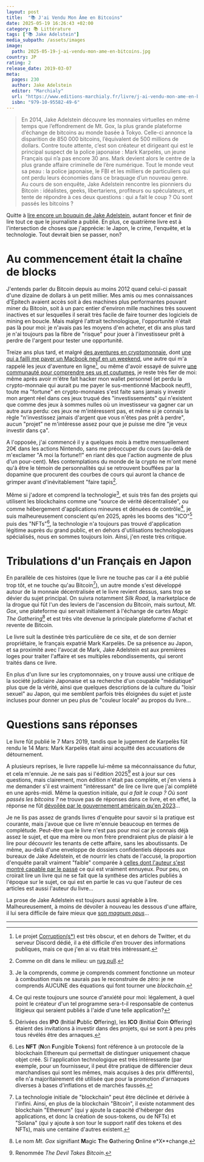 ```yaml
---
layout: post
title:  "📚 J'ai Vendu Mon Âme en Bitcoins"
date: 2025-05-19 16:26:43 +02:00
category: 📚 Littérature
tags: ["📚 Jake Adelstein"]
media_subpath: /assets/images
image:
  path: 2025-05-19-j-ai-vendu-mon-ame-en-bitcoins.jpg
country: JP
rating: 2
release_date: 2019-03-07
meta:
  pages: 230
  author: Jake Adelstein
  editor: "Marchialy"
  url: "https://www.editions-marchialy.fr/livre/j-ai-vendu-mon-ame-en-bitcoins/"
  isbn: "979-10-95582-49-6"
---
```


> En 2014, Jake Adelstein découvre les monnaies virtuelles en même temps que l’effondrement de Mt. Gox, la plus grande plateforme d’échange de bitcoins au monde basée à Tokyo. Celle-ci annonce la disparition de 850 000 bitcoins, l’équivalent de 500 millions de dollars. Contre toute attente, c’est son créateur et dirigeant qui est le principal suspect de la police japonaise : Mark Karpelès, un jeune Français qui n’a pas encore 30 ans. Mark devient alors le centre de la plus grande affaire criminelle de l’ère numérique. Tout le monde veut sa peau : la police japonaise, le FBI et les milliers de particuliers qui ont perdu leurs économies dans ce braquage d’un nouveau genre.   
> Au cours de son enquête, Jake Adelstein rencontre les pionniers du Bitcoin : idéalistes, geeks, libertariens, profiteurs ou spéculateurs, et tente de répondre à ces deux questions : qui a fait le coup ? Où sont passés les bitcoins ?

Quitte à [lire encore un bouquin de Jake Adelstein](/posts/le-dernier-des-yakuzas/), autant foncer et finir de lire tout ce que le journaliste a publié. En plus, ce quatrième livre est à l'intersection de choses que j'apprécie: le Japon, le crime, l'enquête, et la technologie. Tout devrait bien se passer, non?

# Au commencement était la chaîne de blocks

J'entends parler du Bitcoin depuis au moins 2012 quand celui-ci passait d'une dizaine de dollars à un petit millier. Mes amis ou mes connaissances d'Epitech avaient accès soit à des machines plus performantes pouvant miner du Bitcoin, soit à un parc entier d'environ mille machines très souvent inactives et sur lesquelles il serait très facile de faire tourner des logiciels de mining en boucle. Mais malgré l'attrait technologique, l'opportunité n'était pas là pour moi: je n'avais pas les moyens d'en acheter, et dix ans plus tard je n'ai toujours pas la fibre de "risque" pour jouer à l'investisseur prêt à perdre de l'argent pour tester une opportunité.

Treize ans plus tard, et malgré [des aventures en cryptomonnaie](https://www.thevalentinecoin.com/), dont [une qui a failli me payer un Macbook neuf en un weekend](https://autonomous.graphics/), une autre qui m'a rappelé les jeux d'aventure en ligne[^2], ou même d'avoir essayé de suivre [une communauté pour comprendre ses us et coutumes](https://blog.remilia.org/milady-maker/), je reste très fier de moi: même après avoir m'être fait hacker mon wallet personnel (et perdu la crypto-monnaie qui aurait pu me payer le sus-mentionné Macbook neuf!), toute ma "fortune" en crypto-monnaies s'est faite sans jamais y investir mon argent réel dans ces jeux truqué des "investissements" qui n'existent que comme des jeux à sommes nulles où un investisseur va gagner car un autre aura perdu: ces jeux ne m'intéressent pas, et même si je connais la règle "n'investissez jamais d'argent que vous n'êtes pas prêt à perdre", aucun "projet" ne m'intéresse assez pour que je puisse me dire "je veux investir dans ça".

A l'opposée, j'ai commencé il y a quelques mois à mettre mensuellement 20€ dans les actions Nintendo, sans me préoccuper du cours (au-delà de m'exclamer "A moi la fortune!!" en riant dès que l'action augmente de plus d'un pour-cent). Mes contemplations du monde de la crypto ne m'ont mené qu'à être le témoin de personnalités qui se retrouvent bouffées par la dopamine que procurent des courbes de cours qui auront la chance de grimper avant d'inévitablement "faire tapis[^3].

Même si j'adore et comprend la technologie[^4], et suis très fan des projets qui utilisent les blockchains comme une "source de vérité décentralisée", ou comme hébergement d'applications mineures et dénuées de contrôle[^5], je suis malheureusement conscient qu'en 2025, après les booms des "ICO"[^6] puis des "NFTs"[^7], la technologie n'a toujours pas trouvé d'application légitime auprès du grand public, et en dehors d'utilisations technologiques spécialisés, nous en sommes toujours loin. Ainsi, j'en reste très critique.

# Tribulations d'un Français en Japon

En parallèle de ces histoires (que le livre ne touche pas car il a été publié trop tôt, et ne touche qu'au Bitcoin[^8]), un autre monde s'est développé autour de la monnaie décentralisée et le livre revient dessus, sans trop se dévier du sujet principal. On suivra notamment *Silk Road*, la marketplace de la drogue qui fût l'un des leviers de l'ascension du Bitcoin, mais surtout, *Mt. Gox*, une plateforme qui servait initialement à l'échange de cartes *Magic The Gathering*[^9] et est très vite devenue la principale plateforme d'achat et revente de Bitcoin.

Le livre suit la destinée très particulière de ce site, et de son dernier propriétaire, le français expatrié Mark Karpelès. De sa présence au Japon, et sa proximité avec l'avocat de Mark, Jake Adelstein est aux premières loges pour traiter l'affaire et ses multiples rebondissements, qui seront traités dans ce livre.

En plus d'un livre sur les cryptomonnaies, on y trouve aussi une critique de la société judiciaire Japonaise et sa recherche d'un coupable "médiatique" plus que de la vérité, ainsi que quelques descriptions de la culture du "loisir sexuel" au Japon, qui me semblent parfois très éloignées du sujet et juste incluses pour donner un peu plus de "couleur locale" au propos du livre...

# Questions sans réponses

Le livre fût publié le 7 Mars 2019, tandis que le jugement de Karpelès fût rendu le 14 Mars: Mark Karpelès était ainsi acquitté des accusations de détournement.

A plusieurs reprises, le livre rappelle lui-même sa méconnaissance du futur, et cela m'ennuie. Je ne sais pas si l'édition 2025[^10] est à jour sur ces questions, mais clairement, mon édition n'était pas complète, et j'en viens à me demander s'il est vraiment "intéressant" de lire ce livre que j'ai complété en une après-midi. Même la question initiale, *qui a fait le coup ? Où sont passés les bitcoins ?* ne trouve pas de réponses dans ce livre, et en effet, la réponse ne fût [dévoilée par le gouvernement américain qu'en 2023](https://www.irs.gov/compliance/criminal-investigation/russian-nationals-charged-with-hacking-one-cryptocurrency-exchange-and-illicitly-operating-another)...

Je ne lis pas assez de grands livres d'enquête pour savoir si la pratique est courante, mais j'avoue que ce livre m'ennuie beaucoup en termes de complétude. Peut-être que le livre n'est pas pour moi car je connais déjà assez le sujet, et que ma mère ou mon frère prendraient plus de plaisir à le lire pour découvrir les tenants de cette affaire, sans les aboutissants. De même, au-delà d'une enveloppe de dossiers confidentiels déposés aux bureaux de Jake Adelstein, et de nourrir les chats de l'accusé, la proportion d'enquête paraît vraiment "faible" comparée à [celles dont l'auteur s'est montré capable par le passé](/posts/tokyo-detective/) ce qui est vraiment ennuyeux. Pour peu, on croirait lire un livre qui ne se fait que la synthèse des articles publiés à l'époque sur le sujet, ce qui est en partie le cas vu que l'auteur de ces articles est aussi l'auteur du livre...

La prose de Jake Adelstein est toujours aussi agréable à lire. Malheureusement, à moins de dévoiler à nouveau les dessous d'une affaire, il lui sera difficile de faire mieux que [son *magnum opus*](/posts/tokyo-vice-book/)...

* * *
[^1]: Du moins, c'est ce qu'on m'a dit!
[^2]: Le projet [Corruption(s*)](https://outland.art/sam-hart/) est très obscur, et en dehors de Twitter, et du serveur Discord dédié, il a été difficile d'en trouver des informations publiques, mais ce que j'en ai vu était très intéressant.
[^3]: Comme on dit dans le milieu: un [rug pull](https://coinacademy.fr/lexique/rug-pull/). 
[^4]: Je la comprends, comme je comprends comment fonctionne un moteur à combustion mais ne saurais pas le reconstruire de zéro: je ne comprends AUCUNE des équations qui font tourner une *blockchain*.
[^5]: Ce qui reste toujours une source d'anxiété pour moi: légalement, à quel point le créateur d'un tel programme sera-t-il responsable de contenus litigieux qui seraient publiés à l'aide d'une telle application?
[^6]: Dérivées des **IPO** (**I**nitial **P**ublic **O**ffering), les **ICO** (**I**initial **C**oin **O**ffering) étaient des invitations à investir dans des projets, qui se sont à peu près tous révélés être des arnaques.
[^7]: Les **NFT** (**N**on **F**ungible **T**okens) font référence à un protocole de la blockchain Ethereum qui permettait de distinguer uniquement chaque objet créé. Si l'application technologique est très intéressante (par exemple, pour un fournisseur, il peut être pratique de différencier deux marchandises qui sont les mêmes, mais acquises à des prix différents), elle n'a majoritairement été utilisée que pour la promotion d'arnaques diverses à bases d'inflations et de marchés faussés.
[^8]: La technologie initiale de "blockchain" peut être déclinée et dérivée à l'infini. Ainsi, en plus de la blockchain "Bitcoin", il existe notamment des blockchain "Ethereum" (qui y ajoute la capacité d'héberger des applications, et donc la création de sous-tokens, ou de NFTs) et "Solana" (qui y ajoute à son tour le support natif des tokens et des NFTs), mais une centaine d'autres existent.
[^9]: Le nom *Mt. Gox* signifiant **M**agic **T**he **G**athering **O**nline e*X**change.
[^10]: Renommée *The Devil Takes Bitcoin*.
